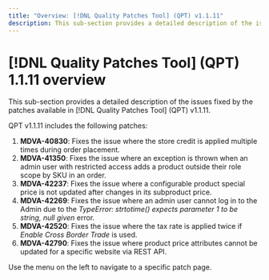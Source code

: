 ```yaml
---
title: "Overview: [!DNL Quality Patches Tool] (QPT) v1.1.11"
description: This sub-section provides a detailed description of the issues fixed by the patches available in [!DNL Quality Patches Tool] (QPT) v1.1.11.
---
```

# [!DNL Quality Patches Tool] (QPT) 1.1.11 overview

This sub-section provides a detailed description of the issues fixed by the patches available in [!DNL Quality Patches Tool] (QPT) v1.1.11.

QPT v1.1.11 includes the following patches:

1. **MDVA-40830**: Fixes the issue where the store credit is applied multiple times during order placement.
1. **MDVA-41350**: Fixes the issue where an exception is thrown when an admin user with restricted access adds a product outside their role scope by SKU in an order.
1. **MDVA-42237**: Fixes the issue where a configurable product special price is not updated after changes in its subproduct price.
1. **MDVA-42269**: Fixes the issue where an admin user cannot log in to the Admin due to the *TypeError: strtotime() expects parameter 1 to be string, null given* error.
1. **MDVA-42520**: Fixes the issue where the tax rate is applied twice if *Enable Cross Border Trade* is used.
1. **MDVA-42790**: Fixes the issue where product price attributes cannot be updated for a specific website via REST API.

Use the menu on the left to navigate to a specific patch page.
